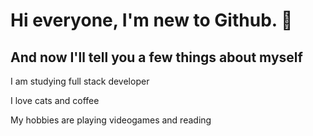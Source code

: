 # **Hi everyone**, I'm new to Github. 👋

## And now I'll tell you a few things about myself

I am studying full stack developer

I love cats and coffee

My hobbies are playing videogames and reading


